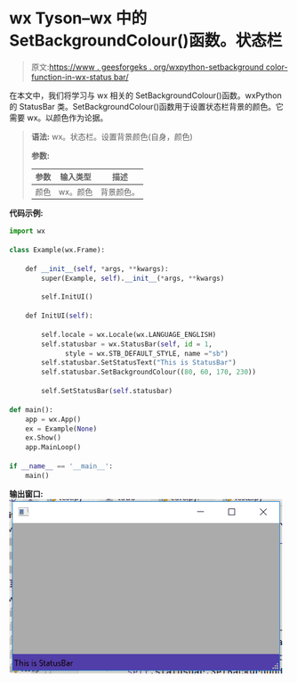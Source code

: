 # wx Tyson–wx 中的 SetBackgroundColour()函数。状态栏

> 原文:[https://www . geesforgeks . org/wxpython-setbackground color-function-in-wx-status bar/](https://www.geeksforgeeks.org/wxpython-setbackgroundcolour-function-in-wx-statusbar/)

在本文中，我们将学习与 wx 相关的 SetBackgroundColour()函数。wxPython 的 StatusBar 类。SetBackgroundColour()函数用于设置状态栏背景的颜色。它需要 wx。以颜色作为论据。

> **语法:** wx。状态栏。设置背景颜色(自身，颜色)
> 
> **参数:**
> 
> | 参数 | 输入类型 | 描述 |
> | --- | --- | --- |
> | 颜色 | wx。颜色 | 背景颜色。 |

**代码示例:**

```py
import wx

class Example(wx.Frame):

    def __init__(self, *args, **kwargs):
        super(Example, self).__init__(*args, **kwargs)

        self.InitUI()

    def InitUI(self):

        self.locale = wx.Locale(wx.LANGUAGE_ENGLISH)
        self.statusbar = wx.StatusBar(self, id = 1, 
              style = wx.STB_DEFAULT_STYLE, name ="sb")
        self.statusbar.SetStatusText("This is StatusBar")
        self.statusbar.SetBackgroundColour((80, 60, 170, 230))

        self.SetStatusBar(self.statusbar)

def main():
    app = wx.App()
    ex = Example(None)
    ex.Show()
    app.MainLoop()

if __name__ == '__main__':
    main()
```

**输出窗口:**
![](img/6e55f0c9c8f2bb8ac78a9d8f121f0be0.png)